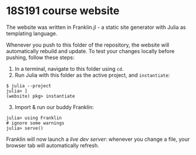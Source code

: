 # 18S191 course website

The website was written in Franklin.jl - a static site generator with Julia as templating language.
 
Whenever you push to this folder of the repository, the website will automatically rebuild and update. To test your changes locally before pushing, follow these steps:

1. In a terminal, navigate to this folder using `cd`.
2. Run Julia with this folder as the active project, and `instantiate`:
```
$ julia --project
julia> ]
(website) pkg> instantiate
```
3. Import & run our buddy Franklin:
```
julia> using Franklin
# ignore some warnings
julia> serve()
```

Franklin will now launch a _live dev server_: whenever you change a file, your browser tab will automatically refresh.
